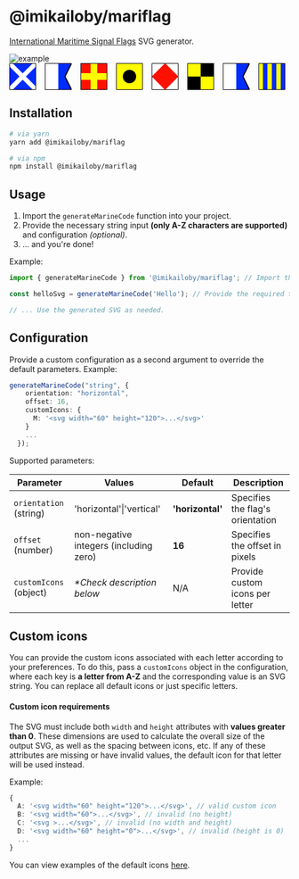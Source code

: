 # @imikailoby/mariflag

[International Maritime Signal Flags](https://en.wikipedia.org/wiki/International_maritime_signal_flags) SVG generator.

![example](https://github.com/user-attachments/assets/20b56f3f-658a-4d05-9ab9-cadfae31677f)<svg xmlns="http://www.w3.org/2000/svg" width="496px" height="48px"><svg><g transform="translate(0, 0)"><svg width="48" height="48" fill="none" xmlns="http://www.w3.org/2000/svg"><g clip-path="url(#a)"><path fill="#002BFD" d="M0 0h48v48H0z"></path><path fill="#fff" d="m-5.108-10.764 63.872 63.872-5.657 5.657-63.872-63.873z"></path><path fill="#fff" d="M58.765-5.108-5.107 58.764l-5.657-5.656 63.872-63.873z"></path><path stroke="#000" d="M.5.5h47v47H.5z"></path></g><defs><clipPath id="a"><path fill="#fff" d="M0 0h48v48H0z"></path></clipPath></defs></svg></g></svg><svg><g transform="translate(64, 0)"><svg width="48" height="48" fill="none" xmlns="http://www.w3.org/2000/svg"><path fill="#fff" d="M0 0h24v48H0z"></path><path d="M24 0h24L36 24l12 24H24V0Z" fill="#002CFF"></path><mask id="a" fill="#fff"><path fill-rule="evenodd" clip-rule="evenodd" d="M24 0H0v48h48L36 24 48 0H24Z"></path></mask><path d="M0 0v-1h-1v1h1Zm0 48h-1v1h1v-1Zm48 0v1h1.618l-.724-1.447L48 48ZM36 24l-.894-.447-.224.447.224.447L36 24ZM48 0l.894.447L49.618-1H48v1ZM0 1h24v-2H0v2Zm1 47V0h-2v48h2Zm23-1H0v2h24v-2Zm24 0H24v2h24v-2ZM35.106 24.447l12 24 1.788-.894-12-24-1.788.894Zm12-24.894-12 24 1.788.894 12-24-1.788-.894ZM24 1h24v-2H24v2Z" fill="#000" mask="url(#a)"></path></svg></g></svg><svg><g transform="translate(128, 0)"><svg width="48" height="48" fill="none" xmlns="http://www.w3.org/2000/svg"><path fill="#FF1000" d="M48 0v48H0V0z"></path><path fill="#FFFC00" d="M18 48V0h12v48z"></path><path fill="#FFFC00" d="M0 18h48v12H0z"></path><path stroke="#000" d="M.5.5h47v47H.5z"></path></svg></g></svg><svg><g transform="translate(192, 0)"><svg width="48" height="48" fill="none" xmlns="http://www.w3.org/2000/svg"><path fill="#FFFC00" d="M0 0h48v48H0z"></path><path stroke="#000" d="M.5.5h47v47H.5z"></path><circle cx="24" cy="24" r="12" fill="#000"></circle></svg></g></svg><svg><g transform="translate(256, 0)"><svg width="48" height="48" fill="none" xmlns="http://www.w3.org/2000/svg"><path fill="#fff" d="M0 0h48v48H0z"></path><path fill="#FF1000" d="m24 0 24 24-24 24L0 24z"></path><path stroke="#000" d="M.5.5h47v47H.5z"></path></svg></g></svg><svg><g transform="translate(320, 0)"><svg width="48" height="48" fill="none" xmlns="http://www.w3.org/2000/svg"><path fill="#FFFC00" d="M48 0v48H0V0z"></path><path stroke="#000" d="M.5.5h47v47H.5z"></path><path fill="#000" d="M48 0v24H24V0zM24 24v24H0V24z"></path></svg></g></svg><svg><g transform="translate(384, 0)"><svg width="48" height="48" fill="none" xmlns="http://www.w3.org/2000/svg"><path fill="#fff" d="M0 0h24v48H0z"></path><path d="M24 0h24L36 24l12 24H24V0Z" fill="#002CFF"></path><mask id="a" fill="#fff"><path fill-rule="evenodd" clip-rule="evenodd" d="M24 0H0v48h48L36 24 48 0H24Z"></path></mask><path d="M0 0v-1h-1v1h1Zm0 48h-1v1h1v-1Zm48 0v1h1.618l-.724-1.447L48 48ZM36 24l-.894-.447-.224.447.224.447L36 24ZM48 0l.894.447L49.618-1H48v1ZM0 1h24v-2H0v2Zm1 47V0h-2v48h2Zm23-1H0v2h24v-2Zm24 0H24v2h24v-2ZM35.106 24.447l12 24 1.788-.894-12-24-1.788.894Zm12-24.894-12 24 1.788.894 12-24-1.788-.894ZM24 1h24v-2H24v2Z" fill="#000" mask="url(#a)"></path></svg></g></svg><svg><g transform="translate(448, 0)"><svg width="48" height="48" fill="none" xmlns="http://www.w3.org/2000/svg"><path fill="#FFFC00" d="M8 0v48H0V0zM24 0v48h-8V0zM40 0v48h-8V0z"></path><path fill="#002BFD" d="M16 0v48H8V0zM32 0v48h-8V0zM48 0v48h-8V0z"></path><path stroke="#000" d="M.5.5h47v47H.5z"></path></svg></g></svg></svg>

## Installation

```zsh
# via yarn
yarn add @imikailoby/mariflag

# via npm
npm install @imikailoby/mariflag
```

## Usage

1. Import the `generateMarineCode` function into your project.
2. Provide the necessary string input **(only A-Z characters are supported)** and configuration _(optional)_.
3. ... and you're done!

Example:

```ts
import { generateMarineCode } from '@imikailoby/mariflag'; // Import the main function

const helloSvg = generateMarineCode('Hello'); // Provide the required text

// ... Use the generated SVG as needed.
```

## Configuration

Provide a custom configuration as a second argument to override the default parameters. Example:

```ts
generateMarineCode("string", {
    orientation: "horizontal",
    offset: 16,
    customIcons: {
      M: '<svg width="60" height="120">...</svg>'
    }
    ...
  });
```

Supported parameters:

| Parameter              | Values                                 | Default          | Description                      |
| ---------------------- | -------------------------------------- | ---------------- | -------------------------------- |
| `orientation` (string) | 'horizontal'\|'vertical'               | **'horizontal'** | Specifies the flag's orientation |
| `offset` (number)      | non-negative integers (including zero) | **16**           | Specifies the offset in pixels   |
| `customIcons` (object) | _\*Check description below_            | N/A              | Provide custom icons per letter  |

## Custom icons

You can provide the custom icons associated with each letter according to your preferences. To do this, pass a
`customIcons` object in the configuration, where each key is **a letter from A-Z** and the corresponding value is an
SVG string. You can replace all default icons or just specific letters.

#### Custom icon requirements

The SVG must include both `width` and `height` attributes with **values greater than 0**. These dimensions are used to
calculate the overall size of the output SVG, as well as the spacing between icons, etc. If any of these attributes are
missing or have invalid values, the default icon for that letter will be used instead.

Example:

```ts
{
  A: '<svg width="60" height="120">...</svg>', // valid custom icon
  B: '<svg width="60">...</svg>', // invalid (no height)
  C: '<svg >...</svg>', // invalid (no width and height)
  D: '<svg width="60" height="0">...</svg>', // invalid (height is 0)
  ...
}
```

You can view examples of the default icons [here](https://github.com/imikailoby/mariflag/blob/main/src/constants/defaultIcons.ts).
